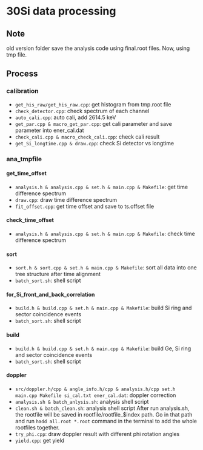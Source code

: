 # 30Si data processing

## Note
old version folder save the analysis code using final.root files.
Now, using tmp file.

## Process
### calibration
+ `get_his_raw/get_his_raw.cpp`: get histogram from tmp.root file
+ `check_detector.cpp`: check spectrum of each channel
+ `auto_cali.cpp`: auto cali, add 2614.5 keV
+ `get_par.cpp & macro_get_par.cpp`: get cali parameter and save parameter into ener_cal.dat
+ `check_cali.cpp & macro_check_cali.cpp`: check cali result
+ `get_Si_longtime.cpp & draw.cpp`: check Si detector vs longtime

### ana_tmpfile
#### get_time_offset
+ `analysis.h & analysis.cpp & set.h & main.cpp & Makefile`: get time difference spectrum
+ `draw.cpp`: draw time difference spectrum
+ `fit_offset.cpp`: get time offset and save to ts.offset file
#### check_time_offset
+ `analysis.h & analysis.cpp & set.h & main.cpp & Makefile`: check time difference spectrum
#### sort
+ `sort.h & sort.cpp & set.h & main.cpp & Makefile`: sort all data into one tree structure after time alignment
+ `batch_sort.sh`: shell script
#### for_Si_front_and_back_correlation
+ `build.h & build.cpp & set.h & main.cpp & Makefile`: build Si ring and sector coincidence events
+ `batch_sort.sh`: shell script
#### build
+ `build.h & build.cpp & set.h & main.cpp & Makefile`: build Ge, Si ring and sector coincidence events
+ `batch_sort.sh`: shell script
#### doppler
+ `src/doppler.h/cpp & angle_info.h/cpp & analysis.h/cpp set.h main.cpp Makefile si_cal.txt ener_cal.dat`: doppler correction
+ `analysis.sh & batch_anlysis.sh`: analysis shell script
+ `clean.sh & batch_clean.sh`: analysis shell script
After run analysis.sh, the rootfile will be saved in rootfile/rootfile_$index path. Go in that path and run `hadd all.root *.root` command in the terminal to add the whole rootfiles together.
+ `try_phi.cpp`: draw doppler result with different phi rotation angles
+ `yield.cpp`: get yield
